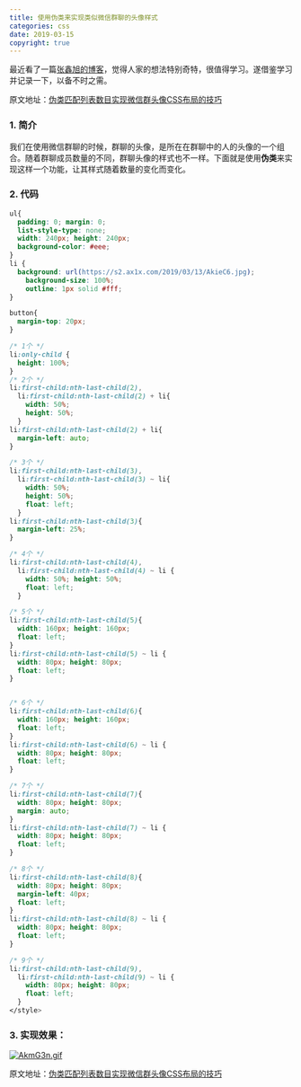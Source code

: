```yaml
---
title: 使用伪类来实现类似微信群聊的头像样式
categories: css
date: 2019-03-15
copyright: true
---
```




最近看了一篇[张鑫旭的博客](https://www.zhangxinxu.com/)，觉得人家的想法特别奇特，很值得学习。遂借鉴学习并记录一下，以备不时之需。

原文地址：[伪类匹配列表数目实现微信群头像CSS布局的技巧](https://www.zhangxinxu.com/wordpress/2019/03/nth-last-child-css-layout/)

### 1. 简介

我们在使用微信群聊的时候，群聊的头像，是所在在群聊中的人的头像的一个组合。随着群聊成员数量的不同，群聊头像的样式也不一样。下面就是使用**伪类**来实现这样一个功能，让其样式随着数量的变化而变化。

### 2. 代码

```css
ul{
  padding: 0; margin: 0;
  list-style-type: none;
  width: 240px; height: 240px;
  background-color: #eee;
}
li {
  background: url(https://s2.ax1x.com/2019/03/13/AkieC6.jpg);
	background-size: 100%;
	outline: 1px solid #fff;
}

button{
  margin-top: 20px;
}

/* 1个 */
li:only-child {
  height: 100%;
}
/* 2个 */
li:first-child:nth-last-child(2),
  li:first-child:nth-last-child(2) + li{
    width: 50%;
    height: 50%;
  }
li:first-child:nth-last-child(2) + li{
  margin-left: auto;
}

/* 3个 */
li:first-child:nth-last-child(3),
  li:first-child:nth-last-child(3) ~ li{
    width: 50%;
    height: 50%;
    float: left;
  }
li:first-child:nth-last-child(3){
  margin-left: 25%;
}

/* 4个 */
li:first-child:nth-last-child(4),
  li:first-child:nth-last-child(4) ~ li {
    width: 50%; height: 50%;
    float: left;
  }

/* 5个 */
li:first-child:nth-last-child(5){
  width: 160px; height: 160px;
  float: left;
}
li:first-child:nth-last-child(5) ~ li {
  width: 80px; height: 80px;
  float: left;
}


/* 6个 */
li:first-child:nth-last-child(6){
  width: 160px; height: 160px;
  float: left;
}
li:first-child:nth-last-child(6) ~ li {
  width: 80px; height: 80px;
  float: left;
}

/* 7个 */
li:first-child:nth-last-child(7){
  width: 80px; height: 80px;
  margin: auto;
}
li:first-child:nth-last-child(7) ~ li {
  width: 80px; height: 80px;
  float: left;
}

/* 8个 */
li:first-child:nth-last-child(8){
  width: 80px; height: 80px;
  margin-left: 40px;
  float: left;
}
li:first-child:nth-last-child(8) ~ li {
  width: 80px; height: 80px;
  float: left;
}

/* 9个 */
li:first-child:nth-last-child(9),
  li:first-child:nth-last-child(9) ~ li {
    width: 80px; height: 80px;
    float: left;
  }
</style>
```

### 3. 实现效果：

[![AkmG3n.gif](https://s2.ax1x.com/2019/03/13/AkmG3n.gif)](https://s2.ax1x.com/2019/03/13/AkmG3n.gif)

原文地址：[伪类匹配列表数目实现微信群头像CSS布局的技巧](https://www.zhangxinxu.com/wordpress/2019/03/nth-last-child-css-layout/)